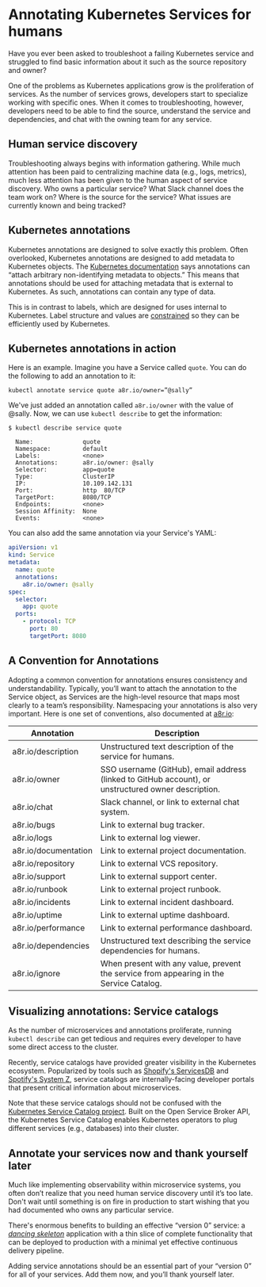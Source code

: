 # Annotating Kubernetes Services for humans

Have you ever been asked to troubleshoot a failing Kubernetes service and struggled to find basic information about it such as the source repository and owner?

One of the problems as Kubernetes applications grow is the proliferation of services. As the number of services grows, developers start to specialize working with specific ones. When it comes to troubleshooting, however, developers need to be able to find the source, understand the service and dependencies, and chat with the owning team for any service.

## Human service discovery

Troubleshooting always begins with information gathering. While much attention has been paid to centralizing machine data (e.g., logs, metrics), much less attention has been given to the human aspect of service discovery. Who owns a particular service? What Slack channel does the team work on? Where is the source for the service? What issues are currently known and being tracked?

## Kubernetes annotations

Kubernetes annotations are designed to solve exactly this problem. Often overlooked, Kubernetes annotations are designed to add metadata to Kubernetes objects. The [Kubernetes documentation](https://kubernetes.io/docs/concepts/overview/working-with-objects/annotations/) says annotations can “attach arbitrary non-identifying metadata to objects.” This means that annotations should be used for attaching metadata that is external to Kubernetes.  As such, annotations can contain any type of data.

This is in contrast to labels, which are designed for uses internal to Kubernetes. Label structure and values are [constrained](https://kubernetes.io/docs/concepts/overview/working-with-objects/labels/#syntax-and-character-set) so they can be efficiently used by Kubernetes.

## Kubernetes annotations in action

Here is an example. Imagine you have a Service called `quote`. You can do the following to add an annotation to it:

```
kubectl annotate service quote a8r.io/owner=”@sally”
```

We've just added an annotation called `a8r.io/owner` with the value of @sally. Now, we can use `kubectl describe` to get the information:

```
$ kubectl describe service quote

  Name:              quote
  Namespace:         default
  Labels:            <none>
  Annotations:       a8r.io/owner: @sally
  Selector:          app=quote
  Type:              ClusterIP
  IP:                10.109.142.131
  Port:              http  80/TCP
  TargetPort:        8080/TCP
  Endpoints:         <none>
  Session Affinity:  None
  Events:            <none>
```

You can also add the same annotation via your Service's YAML:

```yaml
apiVersion: v1
kind: Service
metadata:
  name: quote
  annotations:
    a8r.io/owner: @sally
spec:
  selector:
    app: quote
  ports:
    - protocol: TCP
      port: 80
      targetPort: 8080
```

## A Convention for Annotations

Adopting a common convention for annotations ensures consistency and understandability. Typically, you’ll want to attach the annotation to the Service object, as Services are the high-level resource that maps most clearly to a team’s responsibility. Namespacing your annotations is also very important. Here is one set of conventions, also documented at [a8r.io](https://a8r.io/):

|Annotation | Description|
|--- | ---|
|a8r.io/description | Unstructured text description of the service for humans.|
|a8r.io/owner | SSO username (GitHub), email address (linked to GitHub account), or unstructured owner description.|
|a8r.io/chat | Slack channel, or link to external chat system.|
|a8r.io/bugs | Link to external bug tracker.|
|a8r.io/logs | Link to external log viewer.|
|a8r.io/documentation | Link to external project documentation.|
|a8r.io/repository | Link to external VCS repository.|
|a8r.io/support | Link to external support center.|
|a8r.io/runbook | Link to external project runbook.|
|a8r.io/incidents | Link to external incident dashboard.|
|a8r.io/uptime | Link to external uptime dashboard.|
|a8r.io/performance | Link to external performance dashboard.|
|a8r.io/dependencies | Unstructured text describing the service dependencies for humans.|
|a8r.io/ignore | When present with any value, prevent the service from appearing in the Service Catalog.|

## Visualizing annotations: Service catalogs

As the number of microservices and annotations proliferate, running `kubectl describe` can get tedious and requires every developer to have some direct access to the cluster.

Recently, service catalogs have provided greater visibility in the Kubernetes ecosystem. Popularized by tools such as [Shopify's ServicesDB](https://shopify.engineering/scaling-mobile-development-by-treating-apps-as-services) and [Spotify's System Z](https://dzone.com/articles/modeling-microservices-at-spotify-with-petter-mari), service catalogs are internally-facing developer portals that present critical information about microservices.

Note that these service catalogs should not be confused with the [Kubernetes Service Catalog project](https://kubernetes.io/docs/concepts/extend-kubernetes/service-catalog/). Built on the Open Service Broker API, the Kubernetes Service Catalog enables Kubernetes operators to plug different services (e.g., databases) into their cluster.

## Annotate your services now and thank yourself later

Much like implementing observability within microservice systems, you often don’t realize that you need human service discovery until it’s too late. Don't wait until something is on fire in production to start wishing that you had documented who owns any particular service.

There's enormous benefits to building an effective “version 0” service: a [*dancing skeleton*](https://containerjournal.com/topics/container-management/dancing-skeleton-apis-and-microservices/) application with a thin slice of complete functionality that can be deployed to production with a minimal yet effective continuous delivery pipeline.

Adding service annotations should be an essential part of your “version 0” for all of your services. Add them now, and you’ll thank yourself later.